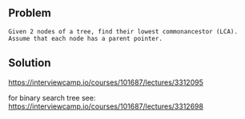 ## Problem

```
Given​ ​2​ ​nodes​ ​of​ ​a​ ​tree,​ ​find​ ​their​ ​lowest​ common​​ancestor​ ​(LCA).​ ​Assume​ ​that​ ​each​ ​node has​ ​a​ ​parent​ ​pointer.
```

## Solution 


https://interviewcamp.io/courses/101687/lectures/3312095

for binary search tree see: https://interviewcamp.io/courses/101687/lectures/3312698
